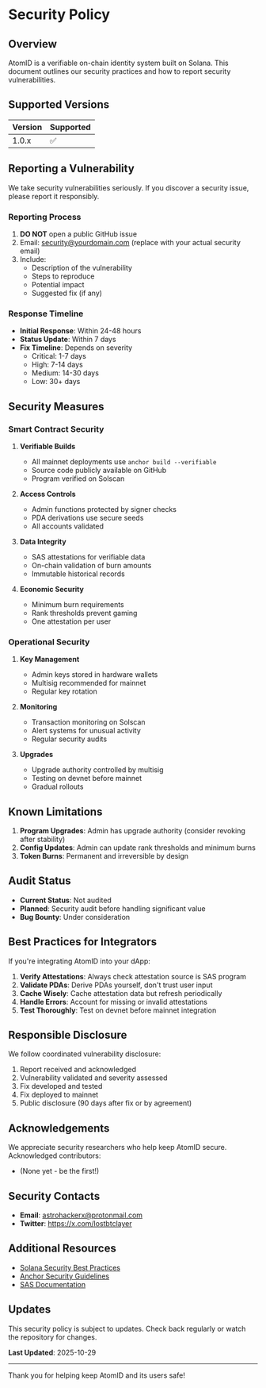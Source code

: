 # Security Policy

## Overview

AtomID is a verifiable on-chain identity system built on Solana. This document outlines our security practices and how to report security vulnerabilities.

## Supported Versions

| Version | Supported          |
| ------- | ------------------ |
| 1.0.x   | :white_check_mark: |

## Reporting a Vulnerability

We take security vulnerabilities seriously. If you discover a security issue, please report it responsibly.

### Reporting Process

1. **DO NOT** open a public GitHub issue
2. Email: security@yourdomain.com (replace with your actual security email)
3. Include:
   - Description of the vulnerability
   - Steps to reproduce
   - Potential impact
   - Suggested fix (if any)

### Response Timeline

- **Initial Response**: Within 24-48 hours
- **Status Update**: Within 7 days
- **Fix Timeline**: Depends on severity
  - Critical: 1-7 days
  - High: 7-14 days
  - Medium: 14-30 days
  - Low: 30+ days

## Security Measures

### Smart Contract Security

1. **Verifiable Builds**
   - All mainnet deployments use `anchor build --verifiable`
   - Source code publicly available on GitHub
   - Program verified on Solscan

2. **Access Controls**
   - Admin functions protected by signer checks
   - PDA derivations use secure seeds
   - All accounts validated

3. **Data Integrity**
   - SAS attestations for verifiable data
   - On-chain validation of burn amounts
   - Immutable historical records

4. **Economic Security**
   - Minimum burn requirements
   - Rank thresholds prevent gaming
   - One attestation per user

### Operational Security

1. **Key Management**
   - Admin keys stored in hardware wallets
   - Multisig recommended for mainnet
   - Regular key rotation

2. **Monitoring**
   - Transaction monitoring on Solscan
   - Alert systems for unusual activity
   - Regular security audits

3. **Upgrades**
   - Upgrade authority controlled by multisig
   - Testing on devnet before mainnet
   - Gradual rollouts

## Known Limitations

1. **Program Upgrades**: Admin has upgrade authority (consider revoking after stability)
2. **Config Updates**: Admin can update rank thresholds and minimum burns
3. **Token Burns**: Permanent and irreversible by design

## Audit Status

- **Current Status**: Not audited
- **Planned**: Security audit before handling significant value
- **Bug Bounty**: Under consideration

## Best Practices for Integrators

If you're integrating AtomID into your dApp:

1. **Verify Attestations**: Always check attestation source is SAS program
2. **Validate PDAs**: Derive PDAs yourself, don't trust user input
3. **Cache Wisely**: Cache attestation data but refresh periodically
4. **Handle Errors**: Account for missing or invalid attestations
5. **Test Thoroughly**: Test on devnet before mainnet integration

## Responsible Disclosure

We follow coordinated vulnerability disclosure:

1. Report received and acknowledged
2. Vulnerability validated and severity assessed
3. Fix developed and tested
4. Fix deployed to mainnet
5. Public disclosure (90 days after fix or by agreement)

## Acknowledgements

We appreciate security researchers who help keep AtomID secure. Acknowledged contributors:

- (None yet - be the first!)

## Security Contacts

- **Email**: astrohackerx@protonmail.com
- **Twitter**: https://x.com/lostbtclayer

## Additional Resources

- [Solana Security Best Practices](https://docs.solana.com/developing/programming-model/security)
- [Anchor Security Guidelines](https://www.anchor-lang.com/docs/security)
- [SAS Documentation](https://github.com/your-sas-docs)

## Updates

This security policy is subject to updates. Check back regularly or watch the repository for changes.

**Last Updated**: 2025-10-29

---

Thank you for helping keep AtomID and its users safe!
